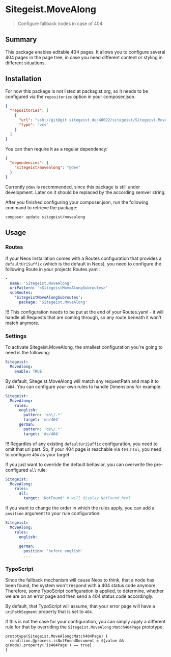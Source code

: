 # Sitegeist.MoveAlong

> Configure fallback nodes in case of 404

## Summary

This package enables editable 404 pages. It allows you to configure several 404 pages in the page tree, in case you need different content or styling in different situations.

## Installation

For now this package is not listed at packagist.org, so it needs to be configured via the `repositories` option in your composer.json.

```json
{
  "repositories": [
    {
      "url": "ssh://git@git.sitegeist.de:40022/sitegeist/Sitegeist.MoveAlong.git",
      "type": "vcs"
    }
  ]
}
```

You can then require it as a regular dependency:

```json
{
  "dependencies": {
    "sitegeist/movealong": "@dev"
  }
}
```

Currently `@dev` is recommended, since this package is still under development. Later on it should be replaced by the according semver string.

After you finished configuring your composer.json, run the following command to retrieve the package:

```shell
composer update sitegeist/movealong
```

## Usage

### Routes

If your Neos Installation comes with a Routes configuration that provides a `defaultUriSuffix` (which is the default in Neos), you need to configure the following Route in your projects Routes.yaml:

```yaml
-
  name: 'Sitegeist.MoveAlong'
  uriPattern: '<SitegeistMoveAlongSubroutes>'
  subRoutes:
    'SitegeistMoveAlongSubroutes':
      package: 'Sitegeist.MoveAlong'
```

!!! This configuration needs to be put at the end of your Routes.yaml - it will handle all Requests that are coming through, so any route beneath it won't match anymore.

### Settings

To activate Sitegeist.MoveAlong, the smallest configuration you're going to need is the following:

```yaml
Sitegeist:
  MoveAlong:
    enable: TRUE
```

By default, Sitegeist.MoveAlong will match any requestPath and map it to `/404`. You can configure your own rules to handle Dimensions for example:

```yaml
Sitegeist:
  MoveAlong:
    rules:
      english:
        pattern: 'en\/.*'
        target: 'en/404'
      german:
        pattern: 'de\/.*'
        target: 'de/404'
```

!!! Regardles of any existing `defaultUriSuffix` configuration, you need to omit that uri part. So, if your 404 page is reachable via `404.html`, you need to configure `404` as your target.

If you just want to override the default behavior, you can overwrite the pre-configured `all` rule:

```yaml
Sitegeist:
  MoveAlong:
    rules:
      all:
        target: 'NotFound' # will display NotFound.html
```

If you want to change the order in which the rules apply, you can add a `position` argument to your rule configuration:

```yaml
Sitegeist:
  MoveAlong:
    rules:
      english:
        ...
      german:
        position: 'before english'
        ...
```

### TypoScript

Since the fallback mechanism will cause Neos to think, that a node has been found, the system won't respond with a 404 status code anymore. Therefore, some TypoScript configuration is applied, to determine, whether we are on an error page and then send a 404 status code accordingly.

By default, that TypoScript will assume, that your error page will have a `uriPathSegment` property that is set to `404`.

If this is not the case for your configuration, you can simply apply a different rule for that by overriding the `Sitegeist.MoveAlong:Match404Page` prototype:

```typoscript2
prototype(Sitegeist.MoveAlong:Match404Page) {
  condition.@process.isNotFoundDocument = ${value && q(node).property('is404Page') == true}
}
```
